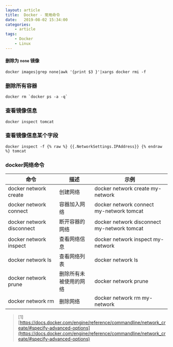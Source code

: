 ```yaml
---
layout: article
title:	Docker - 常用命令
date:	2019-08-02 15:34:00
categories:
    - article
tags:
    - Docker
    - Linux
---
```


#### 删除为 `none` 镜像

~~~shell
docker images|grep none|awk '{print $3 }'|xargs docker rmi -f
~~~

### 删除所有容器

~~~shell
docker rm `docker ps -a -q`
~~~

### 查看镜像信息

~~~shell
docker inspect tomcat
~~~

### 查看镜像信息某个字段

~~~shell
docker inspect -f {% raw %} {{.NetworkSettings.IPAddress}} {% endraw %} tomcat
~~~

### docker网络命令

|命令|描述|示例|
|-------------------------|-------------------|---------------------------------------------|
|docker network create    |创建网络            |docker network create my-network             |
|docker network connect	  |容器加入网络         |docker network connect my-network tomcat     |
|docker network disconnect|断开容器的网络       |docker network disconnect my-network tomcat  |
|docker network inspect	  |查看网络信息         |docker network inspect my-network            |
|docker network ls	      |查看网络列表         |docker network ls                            |
|docker network prune	  |删除所有未被使用的网络|docker network prune                          |
|docker network rm	      |删除网络            |docker network rm my-network                  |


> [1] [https://docs.docker.com/engine/reference/commandline/network_create/#specify-advanced-options](https://docs.docker.com/engine/reference/commandline/network_create/#specify-advanced-options)